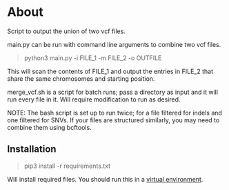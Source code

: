 # About

Script to output the union of two vcf files.

main.py can be run with command line arguments to combine two vcf files.

> python3 main.py -i FILE_1 -m FILE_2 -o OUTFILE

This will scan the contents of FILE_1 and output the entries in FILE_2 that share the same chromosomes and starting position.

merge_vcf.sh is a script for batch runs; pass a directory as input and it will run every file in it. Will require modification to run as desired.

NOTE: The bash script is set up to run twice; for a file filtered for indels and one filtered for SNVs. If your files are structured similarly, you may need to combine them using bcftools.

## Installation

> pip3 install -r requirements.txt

Will install required files. You should run this in a [virtual environment](https://docs.python.org/3/library/venv.html).
